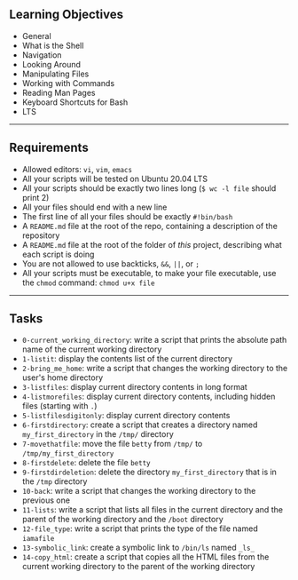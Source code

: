 ## Learning Objectives  

- General  
- What is the Shell  
- Navigation  
- Looking Around  
- Manipulating Files  
- Working with Commands  
- Reading Man Pages  
- Keyboard Shortcuts for Bash  
- LTS  

---  

## Requirements  

- Allowed editors: `vi`, `vim`, `emacs`  
- All your scripts will be tested on Ubuntu 20.04 LTS  
- All your scripts should be exactly two lines long (`$ wc -l file` should print 2)  
- All your files should end with a new line  
- The first line of all your files should be exactly `#!bin/bash`  
- A `README.md` file at the root of the repo, containing a description of the repository  
- A `README.md` file at the root of the folder of *this* project, describing what each script is doing  
- You are not allowed to use backticks, `&&`, `||`, or `;`  
- All your scripts must be executable, to make your file executable, use the `chmod` command: `chmod u+x file`    
  
---  
  
## Tasks  

- `0-current_working_directory`: write a script that prints the absolute path name of the current working directory  
- `1-listit`: display the contents list of the current directory  
- `2-bring_me_home`: write a script that changes the working directory to the user's home directory  
- `3-listfiles`: display current directory contents in long format  
- `4-listmorefiles`: display current directory contents, including hidden files (starting with `.`)  
- `5-listfilesdigitonly`: display current directory contents  
- `6-firstdirectory`: create a script that creates a directory named `my_first_directory` in the `/tmp/` directory  
- `7-movethatfile`: move the file `betty` from `/tmp/` to `/tmp/my_first_directory`  
- `8-firstdelete`: delete the file `betty`  
- `9-firstdirdeletion`: delete the directory `my_first_directory` that is in the `/tmp` directory  
- `10-back`: write a script that changes the working directory to the previous one  
- `11-lists`: write a script that lists all files in the current directory and the parent of the working directory and the `/boot` directory  
- `12-file_type`: write a script that prints the type of the file named `iamafile`  
- `13-symbolic_link`: create a symbolic link to `/bin/ls` named `_ls_`  
- `14-copy_html`: create a script that copies all the HTML files from the current working directory to the parent of the working directory  
